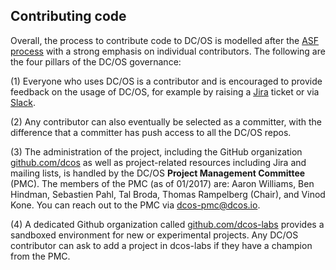 ## Contributing code

Overall, the process to contribute code to DC/OS is modelled after the [ASF process](https://community.apache.org/contributors/) with a strong emphasis on individual contributors. The following are the four pillars of the DC/OS governance:

(1) Everyone who uses DC/OS is a contributor and is encouraged to provide feedback on the usage of DC/OS, for example by raising a [Jira](https://jira.dcos.io/) ticket or via [Slack](http://chat.dcos.io).

(2) Any contributor can also eventually be selected as a committer, with the difference that a committer has push access to all the DC/OS repos.

(3) The administration of the project, including the GitHub organization [github.com/dcos](https://github.com/dcos) as well as project-related resources including Jira and mailing lists, is handled by the DC/OS **Project Management Committee** (PMC). The members of the PMC (as of 01/2017) are: Aaron Williams, Ben Hindman, Sebastien Pahl, Tal Broda, Thomas Rampelberg (Chair), and Vinod Kone. You can reach out to the PMC via [dcos-pmc@dcos.io](mailto:dcos-pmc@dcos.io).

(4) A dedicated Github organization called  [github.com/dcos-labs](https://github.com/dcos-labs) provides a sandboxed environment for new or experimental projects. Any DC/OS contributor can ask to add a project in dcos-labs if they have a champion from the PMC.
